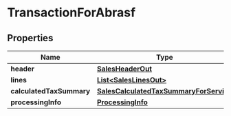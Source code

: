 
# TransactionForAbrasf

## Properties
Name | Type | Description | Notes
------------ | ------------- | ------------- | -------------
**header** | [**SalesHeaderOut**](SalesHeaderOut.md) |  | 
**lines** | [**List&lt;SalesLinesOut&gt;**](SalesLinesOut.md) |  | 
**calculatedTaxSummary** | [**SalesCalculatedTaxSummaryForService**](SalesCalculatedTaxSummaryForService.md) |  | 
**processingInfo** | [**ProcessingInfo**](ProcessingInfo.md) |  | 



